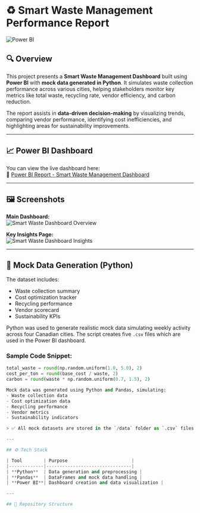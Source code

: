 # ♻️ Smart Waste Management Performance Report
![Power BI](https://img.shields.io/badge/Tool-Power%20BI-yellow?logo=powerbi)

## 🔍 Overview
This project presents a **Smart Waste Management Dashboard** built using **Power BI** with **mock data generated in Python**. It simulates waste collection performance across various cities, helping stakeholders monitor key metrics like total waste, recycling rate, vendor efficiency, and carbon reduction.

The report assists in **data-driven decision-making** by visualizing trends, comparing vendor performance, identifying cost inefficiencies, and highlighting areas for sustainability improvements.

---

## 📈 Power BI Dashboard

You can view the live dashboard here:  
🔗 [Power BI Report - Smart Waste Management Dashboard](https://app.powerbi.com/view?r=eyJrIjoiNTRiNGZiNjYtZDg5Ni00ZGFlLWIxMGQtNjcxZDI1NTg0MjFkIiwidCI6ImViZTAyOTY0LTUwZWUtNGI3MS1iYjA3LWYyYjQ2YWZlN2QxMiJ9)

---

## 🖼️ Screenshots

**Main Dashboard:**  
![Smart Waste Dashboard Overview](./assets/screenshot_overview.png)

**Key Insights Page:**  
![Smart Waste Dashboard Insights](./assets/screenshot_insights.png)

---

## 🧪 Mock Data Generation (Python)

The dataset includes:
- Waste collection summary
- Cost optimization tracker
- Recycling performance
- Vendor scorecard
- Sustainability KPIs

Python was used to generate realistic mock data simulating weekly activity across four Canadian cities. The script creates five `.csv` files which are used in the Power BI dashboard.

### Sample Code Snippet:
```python
total_waste = round(np.random.uniform(1.0, 5.0), 2)
cost_per_ton = round(base_cost / waste, 2)
carbon = round(waste * np.random.uniform(0.7, 1.5), 2)

Mock data was generated using Python and Pandas, simulating:
- Waste collection data
- Cost optimization data
- Recycling performance
- Vendor metrics
- Sustainability indicators

> ✅ All mock datasets are stored in the `/data` folder as `.csv` files.

---

## ⚙️ Tech Stack

| Tool        | Purpose                        |
|-------------|--------------------------------|
| **Python**  | Data generation and preprocessing |
| **Pandas**  | DataFrames and mock data handling |
| **Power BI**| Dashboard creation and data visualization |

---

## 📁 Repository Structure

